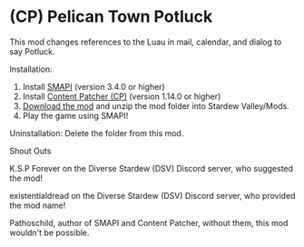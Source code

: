# (CP) Pelican Town Potluck
This mod changes references to the Luau in mail, calendar, and dialog to say Potluck.


Installation:
1. Install <a href="https://smapi.io/">SMAPI</a> (version 3.4.0 or higher)
2. Install <a href="https://www.nexusmods.com/stardewvalley/mods/1915">Content Patcher (CP)</a> (version 1.14.0 or higher)
3. <a href="https://github.com/LenneDalben/StardewValleyModsGPL/releases/">Download the mod</a> and unzip the mod folder into Stardew Valley/Mods.
4. Play the game using SMAPI!

Uninstallation:
Delete the folder from this mod.

Shout Outs

K.S.P Forever on the Diverse Stardew (DSV) Discord server, who suggested the mod!

existentialdread on the Diverse Stardew (DSV) Discord server, who provided the mod name!

Pathoschild, author of SMAPI and Content Patcher, without them, this mod wouldn't be possible.
